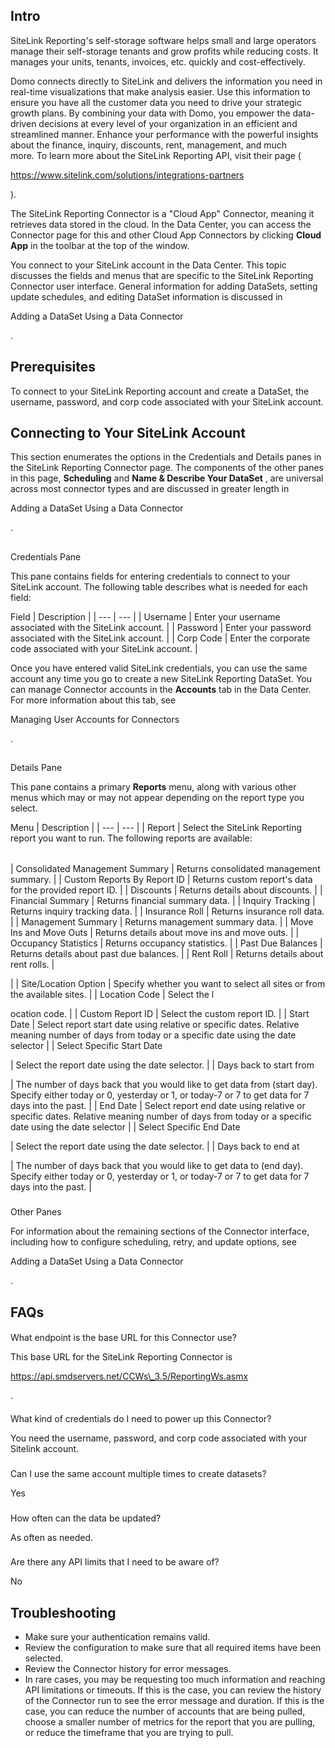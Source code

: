 

Intro
-------

SiteLink Reporting's self-storage software helps small and large operators manage their self-storage tenants and grow profits while reducing costs. It manages your units, tenants, invoices, etc. quickly and cost-effectively.


 Domo connects directly to SiteLink and delivers the information you need in real-time visualizations that make analysis easier. Use this information to ensure you have all the customer data you need to drive your strategic growth plans. By combining your data with Domo, you empower the data-driven decisions at every level of your organization in an efficient and streamlined manner. Enhance your performance with the powerful insights about the finance, inquiry, discounts, rent, management, and much more. To learn more about the SiteLink Reporting API, visit their page (

https://www.sitelink.com/solutions/integrations-partners

).


 The SiteLink Reporting Connector is a "Cloud App" Connector, meaning it retrieves data stored in the cloud. In the Data Center, you can access the Connector page for this and other Cloud App Connectors by clicking
 **Cloud App**
 in the toolbar at the top of the window.


 You connect to your SiteLink account in the Data Center. This topic discusses the fields and menus that are specific to the SiteLink Reporting Connector user interface. General information for adding DataSets, setting update schedules, and editing DataSet information is discussed in

Adding a DataSet Using a Data Connector

.


 Prerequisites
---------------

To connect to your SiteLink Reporting account and create a DataSet, the username, password, and corp code associated with your SiteLink account.


 Connecting to Your SiteLink Account
-------------------------------------

This section enumerates the options in the Credentials and Details panes in the SiteLink Reporting Connector page. The components of the other panes in this page,
 **Scheduling**
 and
 **Name & Describe Your DataSet**
 , are universal across most connector types and are discussed in greater length in

Adding a DataSet Using a Data Connector

.

##
 Credentials Pane

This pane contains fields for entering credentials to connect to your SiteLink account. The following table describes what is needed for each field:


 Field
  |
 Description
  |
| --- | --- |
|
 Username
  |
 Enter your username associated with the SiteLink account.
  |
|
 Password
  |
 Enter your password associated with the SiteLink account.
  |
|
 Corp Code
  |
 Enter the corporate code associated with your SiteLink account.
  |

Once you have entered valid SiteLink credentials, you can use the same account any time you go to create a new SiteLink Reporting DataSet. You can manage Connector accounts in the
 **Accounts**
 tab in the Data Center. For more information about this tab, see

Managing User Accounts for Connectors

.

##
 Details Pane

This pane contains a primary
 **Reports**
 menu, along with various other menus which may or may not appear depending on the report type you select.


 Menu
  |
 Description
  |
| --- | --- |
|
 Report
  |
 Select the SiteLink Reporting report you want to run. The following reports are available:


|  |  |
| --- | --- |
|
 Consolidated Management Summary
  |
 Returns consolidated management summary.
  |
|
 Custom Reports By Report ID
  |
 Returns custom report's data for the provided report ID.
  |
|
 Discounts
  |
 Returns details about discounts.
  |
|
 Financial Summary
  |
 Returns financial summary data.
  |
|
 Inquiry Tracking
  |
 Returns inquiry tracking data.
  |
|
 Insurance Roll
  |
 Returns insurance roll data.
  |
|
 Management Summary
  |
 Returns management summary data.
  |
|
 Move Ins and Move Outs
  |
 Returns details about move ins and move outs.
  |
|
 Occupancy Statistics
  |
 Returns occupancy statistics.
  |
|
 Past Due Balances
  |
 Returns details about past due balances.
  |
|
 Rent Roll
  |
 Returns details about rent rolls.
  |

|
|
 Site/Location Option
  |
 Specify whether you want to select all sites or from the available sites.
  |
|
 Location Code
  |
 Select the l

ocation code.
  |
|
 Custom Report ID
  |
 Select the custom report ID.
  |
|
 Start Date
  |
 Select report start date using relative or specific dates. Relative meaning number of days from today or a specific date using the date selector
  |
|
 Select Specific Start Date

|
 Select the report date using the date selector.
  |
|
 Days back to start from

|
 The number of days back that you would like to get data from (start day). Specify either today or 0, yesterday or 1, or today-7 or 7 to get data for 7 days into the past.
  |
|
 End Date
  |
 Select report end date using relative or specific dates. Relative meaning number of days from today or a specific date using the date selector
  |
|
 Select Specific End Date

|
 Select the report date using the date selector.
  |
|
 Days back to end at

|
 The number of days back that you would like to get data to (end day). Specify either today or 0, yesterday or 1, or today-7 or 7 to get data for 7 days into the past.
  |


###
 Other Panes

For information about the remaining sections of the Connector interface, including how to configure scheduling, retry, and update options, see

Adding a DataSet Using a Data Connector

.


 FAQs
------


####
 What endpoint is the base URL for this Connector use?

This base URL for the SiteLink Reporting Connector is


 https://api.smdservers.net/CCWs\_3.5/ReportingWs.asmx

.


####

What kind of credentials do I need to power up this Connector?

You need the username, password, and corp code associated with your Sitelink account.

###
 Can I use the same account multiple times to create datasets?

Yes

###
 How often can the data be updated?

As often as needed.

###
 Are there any API limits that I need to be aware of?

No


 Troubleshooting
-----------------


* Make sure your authentication remains valid.
* Review the configuration to make sure that all required items have been selected.
* Review the Connector history for error messages.
* In rare cases, you may be requesting too much information and reaching API limitations or timeouts. If this is the case, you can review the history of the Connector run to see the error message and duration. If this is the case, you can reduce the number of accounts that are being pulled, choose a smaller number of metrics for the report that you are pulling, or reduce the timeframe that you are trying to pull.


